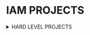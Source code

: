 # IAM PROJECTS
<details>
  <summary>HARD LEVEL PROJECTS</summary>
  <br>
  <ul>
    <li>
      <details>
        <summary>1 - Implement a multi-account strategy using AWS Organizations and IAM roles</summary>
        <ol>
          <li>Create an AWS Organization and set up multiple accounts</li>
          <li>Create IAM roles with specific permissions and attach them to users or groups</li>
          <li>Configure cross-account access using IAM roles</li>
          <li>Implement a centralized billing and cost management strategy</li>
          <li>Monitor and audit user activity across all accounts using AWS CloudTrail</li>
        </ol>
      </details>
    </li>
    <li>
      <details>
        <summary>2 - Implement federated identity management using AWS Cognito and IAM</summary>
        <ol>
          <li>Create an AWS Cognito user pool and configure identity providers such as Google or Facebook</li>
          <li>Configure IAM roles and policies for authenticated and unauthenticated users</li>
          <li>Set up group membership and fine-grained access control using custom attributes</li>
          <li>Integrate Cognito with your web or mobile application using SDKs or APIs</li>
          <li>Implement secure authentication and authorization mechanisms to protect user data</li>
        </ol>
      </details>
    </li>
    <li>
      <details>
        <summary>3 - Implement least privilege access control using IAM policies and Access Analyzer</summary>
        <ol>
          <li>Review and analyze your IAM policies using AWS Access Analyzer</li>
          <li>Identify and remediate overly permissive policies using Access Analyzer recommendations</li>
          <li>Implement least privilege access control using IAM policies and roles</li>
          <li>Use IAM conditions to further restrict access based on factors such as time of day or source IP address</li>
          <li>Monitor and audit user activity using AWS CloudTrail</li>
        </ol>
      </details>
    </li>
  </ul>
</details>
